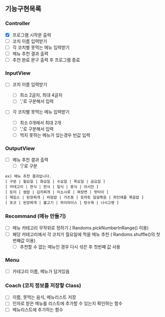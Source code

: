 ## 기능구현목록

### Controller

- [x] 프로그램 시작문 출력
- [ ] 코치 이름 입력받기
- [ ] 각 코치별 못먹는 메뉴 입력받기
- [ ] 메뉴 추천 결과 출력
- [ ] 추천 완료 문구 출력 후 프로그램 종료

### InputView

- [ ] 코치 이름 입력받기

  - [ ] 최소 2글자, 최대 4글자
  - [ ] ','로 구분해서 입력

- [ ] 각 코치별 못먹는 메뉴 입력받기
  - [ ] 최소 0개에서 최대 2개
  - [ ] ','로 구분해서 입력
  - [ ] 먹지 못하는 메뉴가 있는경우 빈값 입력

### OutputView

- [ ] 메뉴 추천 결과 출력
  - [ ] '|'로 구분

```
ex) 메뉴 추천 결과입니다.
[ 구분 | 월요일 | 화요일 | 수요일 | 목요일 | 금요일 ]
[ 카테고리 | 한식 | 한식 | 일식 | 중식 | 아시안 ]
[ 토미 | 쌈밥 | 김치찌개 | 미소시루 | 짜장면 | 팟타이 ]
[ 제임스 | 된장찌개 | 비빔밥 | 가츠동 | 토마토 달걀볶음 | 파인애플 볶음밥 ]
[ 포코 | 된장찌개 | 불고기 | 하이라이스 | 탕수육 | 나시고렝 ]
```

### Recommand (메뉴 만들기)

- [ ] 메뉴 카테고리 무작위로 정하기 ( Randoms.pickNumberInRange() 이용)
- [ ] 해당 카테고리에서 각 코치가 월요일에 먹을 메뉴 추천 ( Randoms.shuffle()의 첫번째값 이용)
  - [ ] 추천할 수 없는 메뉴인 경우 다시 섞은 후 첫번째 값 사용

### Menu

- [ ] 카테고리 이름, 메뉴가 담겨있음

### Coach (코치 정보를 저장핳 Class)

- [ ] 이름, 못먹는 음식, 메뉴리스트 저장
- [ ] 인자로 받은 메뉴를 리스트에 추가할 수 있는지 확인하는 함수
- [ ] 메뉴리스트에 추가하는 함수
